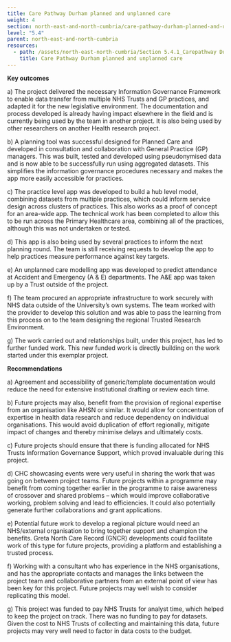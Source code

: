 ```yaml
---
title: Care Pathway Durham planned and unplanned care
weight: 4
section: north-east-and-north-cumbria/care-pathway-durham-planned-and-unplanned-care
level: "5.4"
parent: north-east-and-north-cumbria
resources:
  - path: /assets/north-east-north-cumbria/Section 5.4.1_Carepathway Durham Planned and Unplanned Care Final Report.pdf
    title: Care Pathway Durham planned and unplanned care
---
```


**Key outcomes** 
 
a) The project delivered the necessary Information Governance Framework to enable data transfer from multiple NHS Trusts and GP practices, and adapted it for the new legislative environment.  The documentation and process developed is already having impact elsewhere in the field and is currently being used by the team in another project.  It is also being used by other researchers on another Health research project. 

b) A planning tool was successful designed for Planned Care and developed in consultation and collaboration with General Practice (GP) managers.  This was built, tested and developed using pseudonymised data and is now able to be successfully run using aggregated datasets.  This simplifies the information governance procedures necessary and makes the app more easily accessible for practices. 

c) The practice level app was developed to build a hub level model, combining datasets from multiple practices, which could inform service design across clusters of practices. This also works as a proof of concept for an area-wide app.  The technical work has been completed to allow this to be run across the Primary Healthcare area, combining all of the practices, although this was not undertaken or tested. 

d) This app is also being used by several practices to inform the next planning round. The team is still receiving requests to develop the app to help practices measure performance against key targets. 

e) An unplanned care modelling app was developed to predict attendance at Accident and Emergency (A & E) departments.  The A&E app was taken up by a Trust outside of the project. 

f) The team procured an appropriate infrastructure to work securely with NHS data outside of the University’s own systems.  The team worked with the provider to develop this solution and was able to pass the learning from this process on to the team designing the regional Trusted Research Environment.

g) The work carried out and relationships built, under this project, has led to further funded work.  This new funded work is directly building on the work started under this exemplar project. 
  
**Recommendations** 

a) Agreement and accessibility of generic/template documentation would reduce the need for extensive institutional drafting or review each time. 

b) Future projects may also, benefit from the provision of regional expertise from an organisation like AHSN or similar. It would allow for concentration of expertise in health data research and reduce dependency on individual organisations.  This would avoid duplication of effort regionally, mitigate impact of changes and thereby minimise delays and ultimately costs.

c) Future projects should ensure that there is funding allocated for NHS Trusts Information Governance Support, which proved invaluable during this project. 
 
d) CHC showcasing events were very useful in sharing the work that was going on between project teams. Future projects within a programme may benefit from coming together earlier in the programme to raise awareness of crossover and shared problems – which would improve collaborative working, problem solving and lead to efficiencies.  It could also potentially generate further collaborations and grant applications.

e) Potential future work to develop a regional picture would need an NHS/external organisation to bring together support and champion the benefits.  Greta North Care Record (GNCR) developments could facilitate work of this type for future projects, providing a platform and establishing a trusted process. 

f) Working with a consultant who has experience in the NHS organisations, and has the appropriate contacts and manages the links between the project team and collaborative partners from an external point of view has been key for this project.  Future projects may well wish to consider replicating this model. 

g) This project was funded to pay NHS Trusts for analyst time, which helped to keep the project on track.  There was no funding to pay for datasets.  Given the cost to NHS Trusts of collecting and maintaining this data, future projects may very well need to factor in data costs to the budget. 
